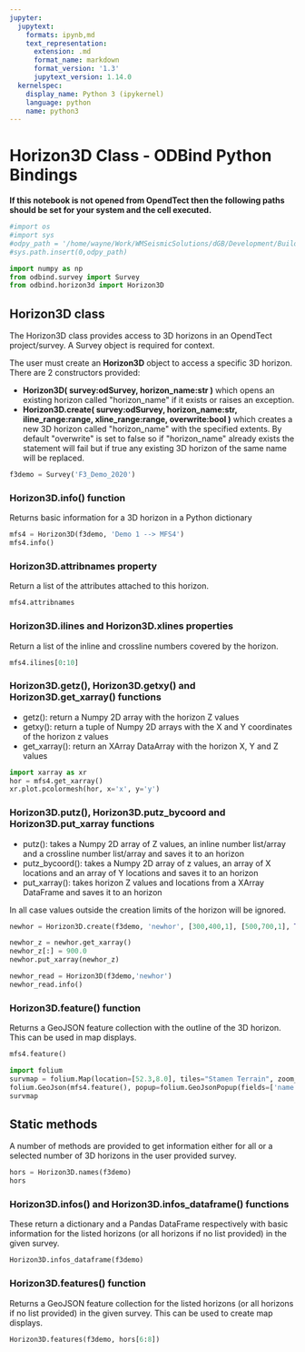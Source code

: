 ```yaml
---
jupyter:
  jupytext:
    formats: ipynb,md
    text_representation:
      extension: .md
      format_name: markdown
      format_version: '1.3'
      jupytext_version: 1.14.0
  kernelspec:
    display_name: Python 3 (ipykernel)
    language: python
    name: python3
---
```


# Horizon3D Class - ODBind Python Bindings


**If this notebook is not opened from OpendTect then the following paths should be set for your system and the cell executed.**

```python
#import os
#import sys
#odpy_path = '/home/wayne/Work/WMSeismicSolutions/dGB/Development/Build/bin/od7.0/bin/python'
#sys.path.insert(0,odpy_path)
```

```python
import numpy as np
from odbind.survey import Survey
from odbind.horizon3d import Horizon3D
```

## Horizon3D class

The Horizon3D class provides access to 3D horizons in an OpendTect project/survey. A Survey object is required for context.

The user must create an **Horizon3D** object to access a specific 3D horizon. There are 2 constructors provided:
-   **Horizon3D( survey:odSurvey, horizon_name:str )** which opens an existing horizon called "horizon_name" if it exists or raises an exception.
-   **Horizon3D.create( survey:odSurvey, horizon_name:str, iline_range:range, xline_range:range, overwrite:bool )** which creates a new 3D horizon called "horizon_name" with the specified extents. By default "overwrite" is set to false so if "horizon_name" already exists the statement will fail but if true any existing 3D horizon of the same name will be replaced.

```python
f3demo = Survey('F3_Demo_2020')
```

### Horizon3D.info() function
Returns basic information for a 3D horizon in a Python dictionary

```python
mfs4 = Horizon3D(f3demo, 'Demo 1 --> MFS4')
mfs4.info()
```

### Horizon3D.attribnames property
Return a list of the attributes attached to this horizon.

```python
mfs4.attribnames
```

### Horizon3D.ilines and Horizon3D.xlines properties
Return a list of the inline and crossline numbers covered by the horizon.

```python
mfs4.ilines[0:10]
```

### Horizon3D.getz(), Horizon3D.getxy() and Horizon3D.get_xarray() functions

-  getz(): return a Numpy 2D array with the horizon Z values
-  getxy(): return a tuple of Numpy 2D arrays with the X and Y coordinates of the horizon z values
-  get_xarray(): return an XArray DataArray with the horizon X, Y and Z values

```python tags=[]
import xarray as xr
hor = mfs4.get_xarray()
xr.plot.pcolormesh(hor, x='x', y='y')
```

### Horizon3D.putz(), Horizon3D.putz_bycoord and Horizon3D.put_xarray functions

-  putz(): takes a Numpy 2D array of Z values, an inline number list/array and a crossline number list/array and saves it to an horizon
-  putz_bycoord(): takes a Numpy 2D array of z values, an array of X locations and an array of Y locations and saves it to an horizon
-  put_xarray(): takes horizon Z values and locations from a XArray DataFrame and saves it to an horizon

In all case values outside the creation limits of the horizon will be ignored. 

```python
newhor = Horizon3D.create(f3demo, 'newhor', [300,400,1], [500,700,1], True)
```

```python
newhor_z = newhor.get_xarray()
newhor_z[:] = 900.0
newhor.put_xarray(newhor_z)
```

```python
newhor_read = Horizon3D(f3demo,'newhor')
newhor_read.info()
```

### Horizon3D.feature() function
Returns a GeoJSON feature collection with the outline of the 3D horizon. This can be used in map displays.

```python
mfs4.feature()
```

```python
import folium
survmap = folium.Map(location=[52.3,8.0], tiles="Stamen Terrain", zoom_start = 6, min_lat=-90, max_lat=90, min_lon=-180, max_lon=180, max_bounds=True, maxBoundsViscosity=1)
folium.GeoJson(mfs4.feature(), popup=folium.GeoJsonPopup(fields=['name'])).add_to(survmap)
survmap
```

## Static methods
A number of methods are provided to get information either for all or a selected number of 3D horizons in the user provided survey.

```python
hors = Horizon3D.names(f3demo)
hors
```

### Horizon3D.infos() and Horizon3D.infos_dataframe() functions
These return a dictionary and a Pandas DataFrame respectively with basic information for the listed horizons (or all horizons if no list provided) in the given survey.

```python tags=[]
Horizon3D.infos_dataframe(f3demo)
```

### Horizon3D.features() function

Returns a GeoJSON feature collection for the listed horizons (or all horizons if no list provided) in the given survey. This can be used to create map displays.

```python tags=[]
Horizon3D.features(f3demo, hors[6:8])
```

